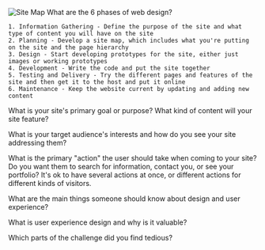 ![Site Map](/img/site-map.png)
What are the 6 phases of web design?

    1. Information Gathering - Define the purpose of the site and what type of content you will have on the site
    2. Planning - Develop a site map, which includes what you're putting on the site and the page hierarchy
    3. Design - Start developing prototypes for the site, either just images or working prototypes
    4. Development - Write the code and put the site together
    5. Testing and Delivery - Try the different pages and features of the site and then get it to the host and put it online
    6. Maintenance - Keep the website current by updating and adding new content
    
What is your site's primary goal or purpose? What kind of content will your site feature?

What is your target audience's interests and how do you see your site addressing them?

What is the primary "action" the user should take when coming to your site? Do you want them to search for information, contact you, or see your portfolio? It's ok to have several actions at once, or different actions for different kinds of visitors.

What are the main things someone should know about design and user experience?

What is user experience design and why is it valuable? 

Which parts of the challenge did you find tedious?